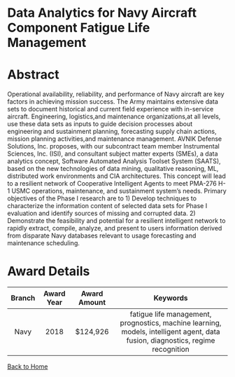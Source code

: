 
Data Analytics for Navy Aircraft Component Fatigue Life Management
==================================================================

# Abstract


Operational availability, reliability, and performance of Navy aircraft are key factors in achieving mission success. The Army maintains extensive data sets to document historical and current field experience with in-service aircraft. Engineering, logistics,and maintenance organizations,at all levels, use these data sets as inputs to guide decision processes about engineering and sustainment planning, forecasting supply chain actions, mission planning activities,and maintenance management. AVNIK Defense Solutions, Inc. proposes, with our subcontract team member Instrumental Sciences, Inc. (ISI), and consultant subject matter experts (SMEs), a data analytics concept, Software Automated Analysis Toolset System (SAATS), based on the new technologies of data mining, qualitative reasoning, ML, distributed work environments and CIA architectures. This concept will lead to a resilient network of Cooperative Intelligent Agents to meet PMA-276 H-1 USMC operations, maintenance, and sustainment system’s needs. Primary objectives of the Phase I research are to 1) Develop techniques to characterize the information content of selected data sets for Phase I evaluation and identify sources of missing and corrupted data. 2) Demonstrate the feasibility and potential for a resilient intelligent network to rapidly extract, compile, analyze, and present to users information derived from disparate Navy databases relevant to usage forecasting and maintenance scheduling.  

# Award Details

|Branch|Award Year|Award Amount|Keywords|
| :---: | :---: | :---: | :---: |
|Navy|2018|$124,926|fatigue life management, prognostics, machine learning, models, intelligent agent, data fusion, diagnostics, regime recognition|
  
  


[Back to Home](https://github.com/chrischow/dod_sbir_awards/Reports/JH/#1986)